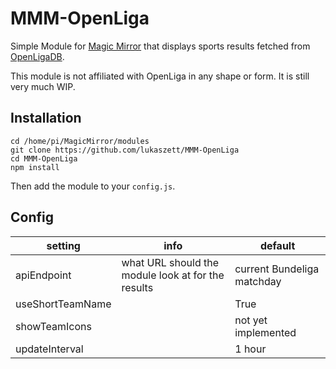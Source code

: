 # MMM-OpenLiga

Simple Module for [Magic Mirror](https://github.com/MichMich/MagicMirror) that displays sports results fetched from [OpenLigaDB](https://www.openligadb.de/).

This module is not affiliated with OpenLiga in any shape or form. It is still very much WIP.

## Installation

```
cd /home/pi/MagicMirror/modules
git clone https://github.com/lukaszett/MMM-OpenLiga
cd MMM-OpenLiga
npm install
```

Then add the module to your `config.js`.

## Config

| setting           | info                                                | default                     | 
| ----------------- | --------------------------------------------------- | ----------------------------| 
| apiEndpoint       | what URL should the module look at for the results  | current Bundeliga matchday  | 
| useShortTeamName  |                                                     | True                        | 
| showTeamIcons     |                                                     | not yet implemented         | 
| updateInterval    |                                                     | 1 hour                      | 
